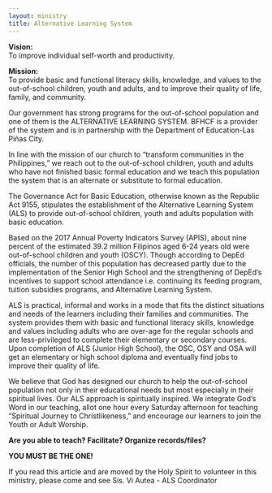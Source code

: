 ```yaml
---
layout: ministry
title: Alternative Learning System
---
```

 

**Vision:**  
To improve individual self-worth and productivity.

**Mission:**  
To provide basic and functional literacy skills, knowledge, and
values to the out-of-school children, youth and adults, and to improve their
quality of life, family, and community.

Our government has strong programs for the out-of-school population and one
of them is the ALTERNATIVE LEARNING SYSTEM. BFHCF is a provider of the
system and is in partnership with the Department of Education-Las Piñas City.

In line with the mission of our church to “transform communities in the
Philippines,” we reach out to the out-of-school children, youth and adults
who have not finished basic formal education and we teach this population
the system that is an alternate or substitute to formal education.

The Governance Act for Basic Education, otherwise known as the Republic Act
9155, stipulates the establishment of the Alternative Learning System (ALS) to
provide out-of-school children, youth and adults population with basic education.

Based on the 2017 Annual Poverty Indicators Survey (APIS), about nine
percent of the estimated 39.2 million Filipinos aged 6-24 years old were
out-of-school children and youth (OSCY). Though according to DepEd
officials, the number of this population has decreased partly due to the
implementation of the Senior High School and the strengthening of DepEd’s
incentives to support school attendance i.e. continuing its feeding program,
tuition subsidies programs, and Alternative Learning System.

ALS is practical, informal and works in a mode that fits the distinct situations
and needs of the learners including their families and communities. The system
provides them with basic and functional literacy skills, knowledge and values
including adults who are over-age for the regular schools and are less-privileged
to complete their elementary or secondary courses. Upon completion of ALS
(Junior High School), the OSC, OSY and OSA will get an elementary or high
school diploma and eventually find jobs to improve their quality of life.

We believe that God has designed our church to help the out-of-school
population not only in their educational needs but most especially in their
spiritual lives. Our ALS approach is spiritually inspired. We integrate God’s
Word in our teaching, allot one hour every Saturday afternoon for teaching
“Spiritual Journey to Christlikeness,” and encourage our learners to join the
Youth or Adult Worship.

**Are you able to teach? Facilitate? Organize records/files?**

**YOU MUST BE THE ONE!**

If you read this article and are moved by the Holy Spirit to volunteer in this
ministry, please come and see Sis. Vi Autea - ALS Coordinator
